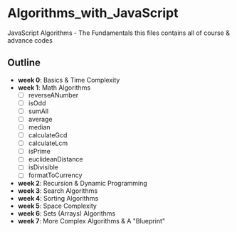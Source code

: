 # Algorithms_with_JavaScript
JavaScript Algorithms - The Fundamentals
this files contains all of course & advance codes

## Outline
- **week 0**: Basics & Time Complexity
- **week 1**: Math Algorithms
  - [ ] reverseANumber
  - [ ] isOdd
  - [ ] sumAll
  - [ ] average
  - [ ] median
  - [ ] calculateGcd
  - [ ] calculateLcm
  - [ ] isPrime
  - [ ] euclideanDistance
  - [ ] isDivisible
  - [ ] formatToCurrency
- **week 2**: Recursion & Dynamic Programming
- **week 3**: Search Algorithms
- **week 4**: Sorting Algorithms
- **week 5**: Space Complexity
- **week 6**: Sets (Arrays) Algorithms
- **week 7**: More Complex Algorithms & A "Blueprint"
